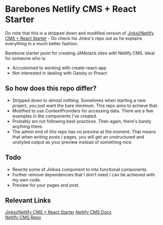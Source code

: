 # Barebones Netlify CMS + React Starter

Do note that this is a stripped down and modified version of [Jinksi/Netlify CMS + React Starter](https://github.com/Jinksi/netlify-cms-react-starter) - Do check his Jinksi's repo out as he explains everything in a much better fashion.

Barebone starter point for creating JAMstack sites with Netlify CMS. Ideal for someone who is:

- Accustomed to working with create-react-app
- Not interested in dealing with Gatsby or Preact

## So how does this repo differ? 

- Stripped down to almost nothing. Sometimes when starting a new project, you just want the bare minimum. This repo aims to achieve that.
- Modified to use ContextProviders for accessing data. There are a few examples in the components I've created.
- Probably am not following best-practices. Then again, there's barely anything there.
- The admin end of this repo has no preview at the moment. That means that when writing posts / pages, you will get an unstructured and unstyled output as your preview instead of something nice.

## Todo

- Rewrite some of Jinksis component to into functional components.
- Further remove dependencies that I don't need / can be achieved with my own code.
- Preview for your pages and post. 

## Relevant Links

[Jinksi/Netlify CMS + React Starter](https://github.com/Jinksi/netlify-cms-react-starter)
[Netlify CMS Docs](https://www.netlifycms.org/docs/)  
[Netlify CMS Repo](https://github.com/netlify/netlify-cms)  